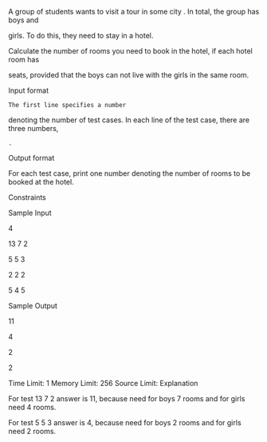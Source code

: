 A group of students wants to visit a tour in some city . In total, the group has boys and

girls. To do this, they need to stay in a hotel.

Calculate the number of rooms you need to book in the hotel, if each hotel room has

seats, provided that the boys can not live with the girls in the same room.

Input format

    The first line specifies a number 

denoting the number of test cases.
In each line of the test case, there are three numbers,

    .

Output format

For each test case, print one number denoting the number of rooms to be booked at the hotel.

Constraints




Sample Input

4

13 7 2

5 5 3

2 2 2

5 4 5

Sample Output

11

4

2

2

Time Limit: 1
Memory Limit: 256
Source Limit:
Explanation

For test 13 7 2 answer is 11, because need for boys 7 rooms and for girls need 4 rooms.

For test 5 5 3 answer is 4, because need for boys 2 rooms and for girls need 2 rooms.